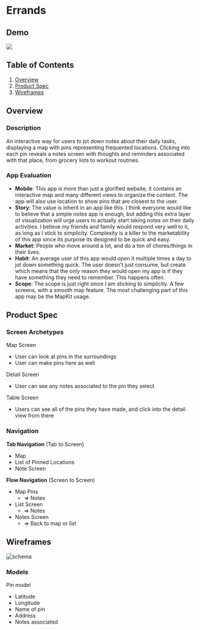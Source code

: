 # Errands 



## Demo
<div>
    <a href="https://www.loom.com/share/82b6f4234114454dbb897f1659913edb">
    </a>
    <a href="https://www.loom.com/share/82b6f4234114454dbb897f1659913edb">
      <img style="max-width:300px;" src="https://cdn.loom.com/sessions/thumbnails/82b6f4234114454dbb897f1659913edb-with-play.gif">
    </a>
  </div>


## Table of Contents

1. [Overview](#Overview)
2. [Product Spec](#Product-Spec)
3. [Wireframes](#Wireframes)

## Overview
### Description
An interactive way for users to jot down notes about their daily tasks, displaying a map with pins representing frequented locations. Clicking into each pin reveals a notes screen with thoughts and reminders associated with that place, from grocery lists to workout routines.

### App Evaluation
- **Mobile**: This app is more than just a glorified website, it contains an interactive map and many different views to organize the content. The app will also use location to show pins that are closest to the user.
- **Story**: The value is inherit in an app like this. I think everyone would like to believe that a simple notes app is enough, but adding this extra layer of visualization will urge users to actually start taking notes on their daily activities. I believe my friends and family would respond very well to it, as long as I stick to simplicity. Complexity is a killer to the marketability of this app since its purpose its designed to be quick and easy.
- **Market**: People who move around a lot, and do a ton of chores/things in their lives.
- **Habit**: An average user of this app would open it multiple times a day to jot down something quick. The user doesn't just consume, but create which means that the only reason they would open my app is if they have something they need to remember. This happens often.
- **Scope**: The scope is just right since I am sticking to simplicity. A few screens, with a smooth map feature. The most challenging part of this app may be the MapKit usage.

## Product Spec

### Screen Archetypes

Map Screen
* User can look at pins in the surroundings
* User can make pins here as well

Detail Screen
* User can see any notes associated to the pin they select

Table Screen
* Users can see all of the pins they have made, and click into the detail view from there 

### Navigation

**Tab Navigation** (Tab to Screen)

* Map
* List of Pinned Locations
* Note Screen

**Flow Navigation** (Screen to Screen)

- Map Pins
    * => Notes
- List Screen
    * => Notes
- Notes Screen
    * => Back to map or list

## Wireframes

![schema](https://github.com/abgbro/Errands/assets/156050659/3a3ccfad-54a9-4c9a-a82a-98e26de1e89a)


### Models

Pin model
- Latitude
- Longitude
- Name of pin
- Address
- Notes associated


